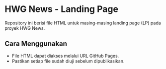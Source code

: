 # HWG News - Landing Page
Repository ini berisi file HTML untuk masing-masing landing page (LP) pada proyek HWG News.

## Cara Menggunakan
- File HTML dapat diakses melalui URL GitHub Pages.
- Pastikan setiap file sudah diuji sebelum dipublikasikan.

